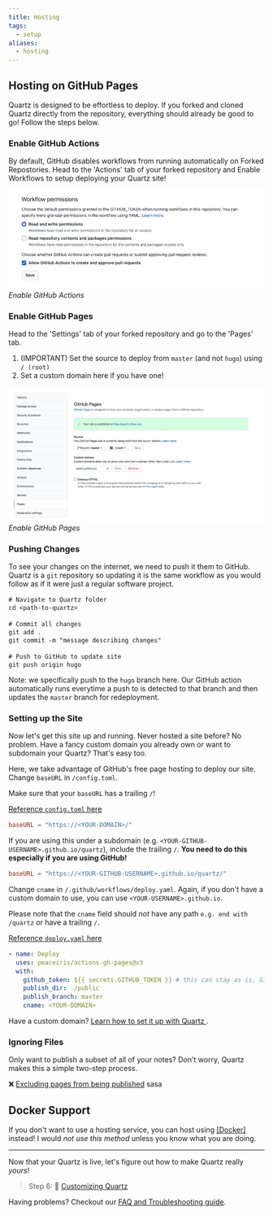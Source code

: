 ```yaml
---
title: Hosting
tags:
  - setup
aliases:
  - hosting
---
```


## Hosting on GitHub Pages

Quartz is designed to be effortless to deploy. If you forked and cloned Quartz directly from the repository, everything should already be good to go! Follow the steps below.

### Enable GitHub Actions

By default, GitHub disables workflows from running automatically on Forked Repostories. Head to the 'Actions' tab of your forked repository and Enable Workflows to setup deploying your Quartz site!

![Enable GitHub Actions](notes/images/github-actions.png)*Enable GitHub Actions*

### Enable GitHub Pages

Head to the 'Settings' tab of your forked repository and go to the 'Pages' tab.

1. (IMPORTANT) Set the source to deploy from `master` (and not `hugo`) using `/ (root)`
1. Set a custom domain here if you have one!

![Enable GitHub Pages](/notes/images/github-pages.png)*Enable GitHub Pages*

### Pushing Changes

To see your changes on the internet, we need to push it them to GitHub. Quartz is a `git` repository so updating it is the same workflow as you would follow as if it were just a regular software project.

````shell
# Navigate to Quartz folder
cd <path-to-quartz>

# Commit all changes
git add .
git commit -m "message describing changes"

# Push to GitHub to update site
git push origin hugo
````

Note: we specifically push to the `hugo` branch here. Our GitHub action automatically runs everytime a push to is detected to that branch and then updates the `master` branch for redeployment.

### Setting up the Site

Now let's get this site up and running. Never hosted a site before? No problem. Have a fancy custom domain you already own or want to subdomain your Quartz? That's easy too.

Here, we take advantage of GitHub's free page hosting to deploy our site. Change `baseURL` in `/config.toml`. 

Make sure that your `baseURL` has a trailing `/`!

[Reference `config.toml` here](https://github.com/jackyzha0/quartz/blob/hugo/config.toml)

````toml
baseURL = "https://<YOUR-DOMAIN>/"
````

If you are using this under a subdomain (e.g. `<YOUR-GITHUB-USERNAME>.github.io/quartz`), include the trailing `/`. **You need to do this especially if you are using GitHub!**

````toml
baseURL = "https://<YOUR-GITHUB-USERNAME>.github.io/quartz/"
````

Change `cname` in `/.github/workflows/deploy.yaml`. Again, if you don't have a custom domain to use, you can use `<YOUR-USERNAME>.github.io`.

Please note that the `cname` field should *not* have any path `e.g. end with /quartz` or have a trailing `/`.

[Reference `deploy.yaml` here](https://github.com/jackyzha0/quartz/blob/hugo/.github/workflows/deploy.yaml)

````yaml {title=".github/workflows/deploy.yaml"}
- name: Deploy  
  uses: peaceiris/actions-gh-pages@v3  
  with:  
	github_token: ${{ secrets.GITHUB_TOKEN }} # this can stay as is, GitHub fills this in for us!
	publish_dir: ./public  
	publish_branch: master
	cname: <YOUR-DOMAIN>
````

Have a custom domain? [Learn how to set it up with Quartz ](Custom%20Domain.md).

### Ignoring Files

Only want to publish a subset of all of your notes? Don't worry, Quartz makes this a simple two-step process.

❌ [Excluding pages from being published](Ignore%20notes.md)
sasa

## Docker Support

If you don't want to use a hosting service, you can host using [\[Docker\]](Docker.md) instead!
I would *not use this method* unless you know what you are doing.

---

Now that your Quartz is live, let's figure out how to make Quartz really *yours*!

 > 
 > Step 6: 🎨 [Customizing Quartz](Config.md)

Having problems? Checkout our [FAQ and Troubleshooting guide](Troubleshooting.md).
